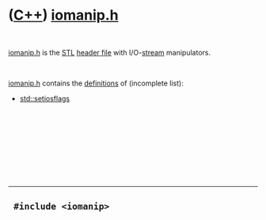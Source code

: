 
 

 

 

 

 

([C++](Cpp.md)) [iomanip.h](CppIomanipH.md)
=============================================

 

[iomanip.h](CppIomanipH.md) is the [STL](CppStl.md) [header
file](CppHeaderFile.md) with I/O-[stream](CppStream.md) manipulators.

 

[iomanip.h](CppIomanipH.md) contains the
[definitions](CppDefinition.md) of (incomplete list):

-   [std::setiosflags](CppSetiosflags.md)

 

 

 

 

 

  -----------------------
  ` #include <iomanip>`
  -----------------------

 

 

 

 

 

 

